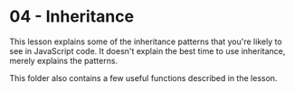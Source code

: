 # 04 - Inheritance

This lesson explains some of the inheritance patterns that you're likely to see
in JavaScript code. It doesn't explain the best time to use inheritance, merely
explains the patterns.

This folder also contains a few useful functions described in the lesson.

